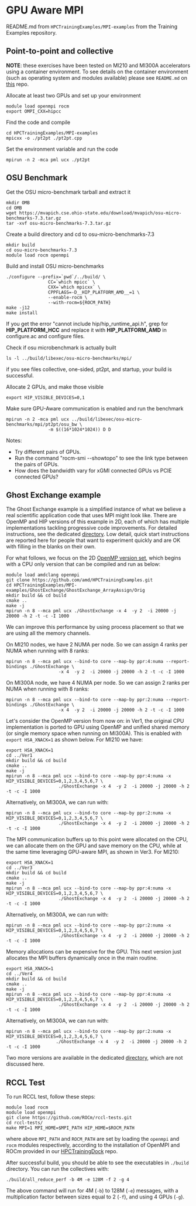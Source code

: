 
# GPU Aware MPI

README.md from `HPCTrainingExamples/MPI-examples` from the Training Examples repository.

## Point-to-point and collective

**NOTE**: these exercises have been tested on MI210 and MI300A accelerators using a container environment.
To see details on the container environment (such as operating system and modules available) please see `README.md` on [this](https://github.com/amd/HPCTrainingDock) repo.

Allocate at least two GPUs and set up your environment

```
module load openmpi rocm
export OMPI_CXX=hipcc
```

Find the code and compile
```
cd HPCTrainingExamples/MPI-examples
mpicxx -o ./pt2pt ./pt2pt.cpp
```
Set the environment variable and run the code
```
mpirun -n 2 -mca pml ucx ./pt2pt
```

## OSU Benchmark

Get the OSU micro-benchmark tarball and extract it
```
mkdir OMB
cd OMB
wget https://mvapich.cse.ohio-state.edu/download/mvapich/osu-micro-benchmarks-7.3.tar.gz
tar -xvf osu-micro-benchmarks-7.3.tar.gz
```

Create a build directory and cd to osu-micro-benchmarks-7.3
```
mkdir build
cd osu-micro-benchmarks-7.3
module load rocm openmpi
```

Build and install OSU micro-benchmarks
```
./configure --prefix=`pwd`/../build/ \
                CC=`which mpicc` \
                CXX=`which mpicxx` \
                CPPFLAGS=-D__HIP_PLATFORM_AMD__=1 \
                --enable-rocm \
                --with-rocm=${ROCM_PATH}
make -j12
make install
```
If you get the error "cannot include hip/hip_runtime_api.h", grep for __HIP_PLATFORM_HCC__ and replace it with __HIP_PLATFORM_AMD__ in configure.ac and configure files.

Check if osu microbenchmark is actually built
```
ls -l ../build/libexec/osu-micro-benchmarks/mpi/

```
if you see files collective, one-sided, pt2pt, and startup, your build is successful.

Allocate 2 GPUs, and make those visible
```
export HIP_VISIBLE_DEVICES=0,1
```

Make sure GPU-Aware communication is enabled and run the benchmark
```
mpirun -n 2 -mca pml ucx ../build/libexec/osu-micro-benchmarks/mpi/pt2pt/osu_bw \
				-m $((16*1024*1024)) D D
```


Notes:
- Try different pairs of GPUs.
- Run the command "rocm-smi --showtopo" to see the link type between the pairs of GPUs. 
- How does the bandwidth vary for xGMI connected GPUs vs PCIE connected GPUs?

## Ghost Exchange example

The Ghost Exchange example is a simplified instance of what we believe a real scientific application code that uses MPI might look like. There are OpenMP and HIP versions of this example in 2D, each of which has multiple implementations tackling progressive code improvements. For detailed instructions, see the dedicated [directory](https://github.com/amd/HPCTrainingExamples/tree/main/MPI-examples/GhostExchange). Low detail, quick start instructions are reported here for people that want to experiment quickly and are OK with filling in the blanks on their own.

For what follows, we focus on the 2D [OpenMP version set](https://github.com/amd/HPCTrainingExamples/tree/main/MPI-examples/GhostExchange/GhostExchange_ArrayAssign), which begins with a CPU only version that can be compiled and run as below:
```
module load amdclang openmpi
git clone https://github.com/amd/HPCTrainingExamples.git
cd HPCTrainingExamples/MPI-examples/GhostExchange/GhostExchange_ArrayAssign/Orig
mkdir build && cd build
cmake ..
make -j
mpirun -n 8 --mca pml ucx ./GhostExchange -x 4  -y 2  -i 20000 -j 20000 -h 2 -t -c -I 1000
```
We can improve this performance by using process placement so that we are using all the memory
channels.

On MI210 nodes, we have 2 NUMA per node. So we can assign 4 ranks per NUMA when running with 8 ranks:

```
mpirun -n 8 --mca pml ucx --bind-to core --map-by ppr:4:numa --report-bindings ./GhostExchange \
				    -x 4  -y 2  -i 20000 -j 20000 -h 2 -t -c -I 1000
```

On MI300A node, we have 4 NUMA per node. So we can assign 2 ranks per NUMA when running with 8 ranks:

```
mpirun -n 8 --mca pml ucx --bind-to core --map-by ppr:2:numa --report-bindings ./GhostExchange \
				    -x 4  -y 2  -i 20000 -j 20000 -h 2 -t -c -I 1000
```
Let's consider the OpenMP version from now on: in Ver1, the original CPU implementation is ported to GPU using OpenMP and unified shared memory (or single memory space when running on MI300A). This is enabled with `export HSA_XNACK=1` as shown below. For MI210 we have:

```
export HSA_XNACK=1
cd ../Ver1
mkdir build && cd build
cmake ..
make -j
mpirun -n 8 --mca pml ucx --bind-to core --map-by ppr:4:numa -x HIP_VISIBLE_DEVICES=0,1,2,3,4,5,6,7 \ 
					./GhostExchange -x 4  -y 2  -i 20000 -j 20000 -h 2 -t -c -I 1000
```

Alternatively, on MI300A, we can run with:

```
mpirun -n 8 --mca pml ucx --bind-to core --map-by ppr:2:numa -x HIP_VISIBLE_DEVICES=0,1,2,3,4,5,6,7 \
				    ./GhostExchange -x 4  -y 2  -i 20000 -j 20000 -h 2 -t -c -I 1000
```

The MPI communication buffers up to this point were allocated on the CPU, we can allocate them on the GPU and save memory on the CPU, while at the same time leveraging GPU-aware MPI, as shown in Ver3. For MI210:

```
export HSA_XNACK=1
cd ../Ver3
mkdir build && cd build
cmake ..
make -j
mpirun -n 8 --mca pml ucx --bind-to core --map-by ppr:4:numa -x HIP_VISIBLE_DEVICES=0,1,2,3,4,5,6,7 \ 
					./GhostExchange -x 4  -y 2  -i 20000 -j 20000 -h 2 -t -c -I 1000
```

Alternatively, on MI300A, we can run with:

```
mpirun -n 8 --mca pml ucx --bind-to core --map-by ppr:2:numa -x HIP_VISIBLE_DEVICES=0,1,2,3,4,5,6,7 \
				    ./GhostExchange -x 4  -y 2  -i 20000 -j 20000 -h 2 -t -c -I 1000
```

Memory allocations can be expensive for the GPU. This next version just allocates the MPI buffers dynamically once
in the main routine.

```
export HSA_XNACK=1
cd ../Ver4
mkdir build && cd build
cmake ..
make -j
mpirun -n 8 --mca pml ucx --bind-to core --map-by ppr:4:numa -x HIP_VISIBLE_DEVICES=0,1,2,3,4,5,6,7 \
					./GhostExchange -x 4  -y 2  -i 20000 -j 20000 -h 2 -t -c -I 1000
```

Alternatively, on MI300A, we can run with:

```
mpirun -n 8 --mca pml ucx --bind-to core --map-by ppr:2:numa -x HIP_VISIBLE_DEVICES=0,1,2,3,4,5,6,7 \
				   ./GhostExchange -x 4  -y 2  -i 20000 -j 20000 -h 2 -t -c -I 1000
```

Two more versions are available in the dedicated [directory](https://github.com/amd/HPCTrainingExamples/tree/main/MPI-examples/GhostExchange/GhostExchange_ArrayAssign), which are not discussed here.

## RCCL Test

To run RCCL test, follow these steps:

```
module load rocm
module load openmpi
git clone https://github.com/ROCm/rccl-tests.git
cd rccl-tests/
make MPI=1 MPI_HOME=$MPI_PATH HIP_HOME=$ROCM_PATH
```

where above `MPI_PATH` and `ROCM_PATH` are set by loading the `openmpi` and `rocm` modules respectively, according to the installation of OpenMPI and ROCm provided in our [HPCTrainingDock](https://github.com/amd/HPCTrainingDock) repo.

After successful build, you should be able to see the executables in `./build` directory. You can run the collectives with:

```
./build/all_reduce_perf -b 4M -e 128M -f 2 -g 4
```

The above command will run for 4M (`-b`) to 128M (`-e`) messages, with a  multiplication factor between sizes equal to 2 (`-f`), and using 4 GPUs (`-g`).
